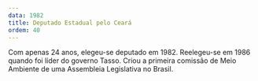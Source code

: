 ```yaml
---
data: 1982
title: Deputado Estadual pelo Ceará
ordem: 40
---
```

Com apenas 24 anos, elegeu-se deputado em 1982. Reelegeu-se em 1986 quando foi líder do governo Tasso. Criou a primeira comissão de Meio Ambiente de uma Assembleia Legislativa no Brasil.
